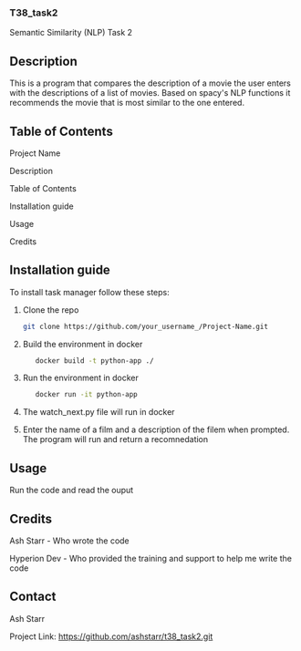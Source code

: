 ### T38_task2

Semantic Similarity (NLP) Task 2

## Description

This is a program that compares the description of a movie the user enters with the descriptions of a list of movies.
Based on spacy's NLP functions it recommends the movie that is most similar to the one entered.

## Table of Contents

Project Name

Description

Table of Contents

Installation guide

Usage

Credits

## Installation guide

To install task manager follow these steps:

1. Clone the repo

   ```sh
   git clone https://github.com/your_username_/Project-Name.git
   ```
   
2. Build the environment in docker
   ```sh
      docker build -t python-app ./
   ```

3. Run the environment in docker
   ```sh
      docker run -it python-app
   ```

4. The watch_next.py file will run in docker

5. Enter the name of a film and a description of the filem when prompted. The program will run and return a recomnedation

## Usage
Run the code and read the ouput

## Credits
Ash Starr - Who wrote the code

Hyperion Dev - Who provided the training and support to help me write the code

## Contact
Ash Starr

Project Link: https://github.com/ashstarr/t38_task2.git
